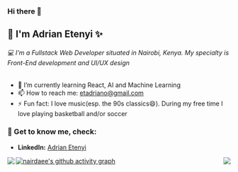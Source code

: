 ### Hi there 👋
## :construction_worker: I'm Adrian Etenyi ✨
<!--
**nairdaee/nairdaee** is a ✨ _special_ ✨ repository because its `README.md` (this file) appears on your GitHub profile.

Here are some ideas to get you started:

- 🔭 I’m currently working on ...
- 🌱 I’m currently learning ...
- 👯 I’m looking to collaborate on ...
- 🤔 I’m looking for help with ...
- 💬 Ask me about ...
- 📫 How to reach me: ...
- 😄 Pronouns: ...
- ⚡ Fun fact: ...
-->

 ###### :computer: I’m a Fullstack Web Developer situated in Nairobi, Kenya. My specialty is Front-End development and UI/UX design
 
- 🌱 I’m currently learning React, AI and Machine Learning
- 📫 How to reach me: etadriano@gmail.com
- ⚡ Fun fact: I love music(esp. the 90s classics😄). During my free time I love playing basketball and/or soccer

### 💬 Get to know me, check:
* **LinkedIn:** [Adrian Etenyi](https://www.linkedin.com/in/adrian-etenyi-4590791b2/)


<img align='left' src="https://github-readme-stats.vercel.app/api?username=nairdaee&show_icons=true&count_private=true"/>

<img align='right' src="https://github-readme-stats.vercel.app/api/top-langs?username=nairdaee&show_icons=true&locale=en&count_private=true"/>


[![nairdaee's github activity graph](https://activity-graph.herokuapp.com/graph?username=nairdaee&theme=react-dark&count_private=true)](https://github.com/nairdaee)
